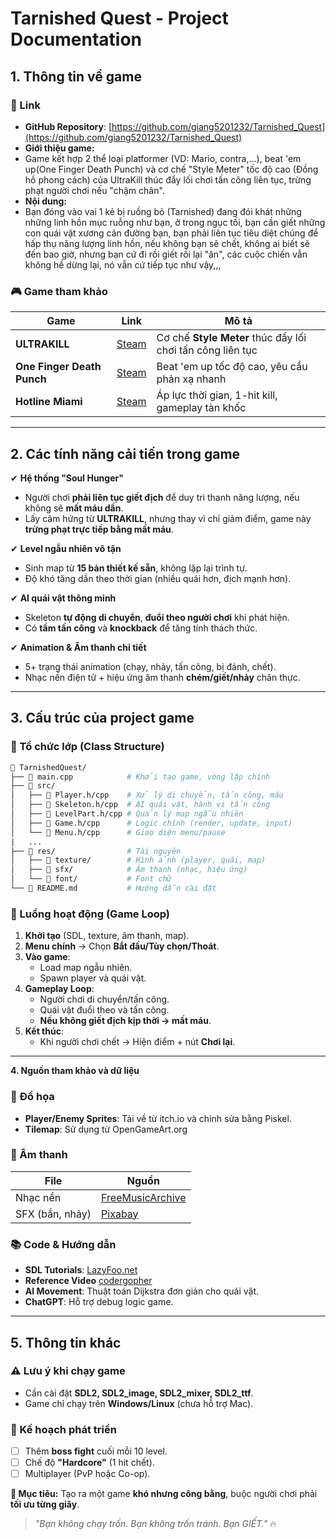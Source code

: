 # **Tarnished Quest - Project Documentation**  

## **1. Thông tin về game**  
### **🔗 Link**  
- **GitHub Repository**: [https://github.com/giang5201232/Tarnished_Quest](https://github.com/giang5201232/Tarnished_Quest)
-  **Giới thiệu game:**
-   Game kết hợp 2 thể loại platformer (VD: Mario, contra,...), beat 'em up(One Finger Death Punch) và cơ chế "Style Meter" tốc độ cao (Đồng hồ phong cách) của UltraKill thúc đẩy lối chơi tấn công liên tục, trừng phạt người chơi nếu "chậm chân".
-  **Nội dung:**
-   Bạn đóng vào vai 1 kẻ bị ruồng bỏ (Tarnished) đang đói khát những những linh hồn mục ruỗng như bạn, ở trong ngục tối, bạn cần giết những con quái vật xương cản đường bạn, bạn phải liên tục tiêu diệt chúng để hấp thụ năng lượng linh hồn, nếu không bạn sẽ chết, không ai biết sẽ đến bao giờ, nhưng bạn cứ đi rồi giết rồi lại "ăn", các cuộc chiến vẫn không hề dừng lại, nó vẫn cứ tiếp tục như vậy,,,
  

### **🎮 Game tham khảo**  
| Game | Link | Mô tả |  
|------|------|-------|  
| **ULTRAKILL** | [Steam](https://store.steampowered.com/app/1229490/ULTRAKILL/) | Cơ chế **Style Meter** thúc đẩy lối chơi tấn công liên tục |  
| **One Finger Death Punch** | [Steam](https://store.steampowered.com/app/264200/One_Finger_Death_Punch/) | Beat 'em up tốc độ cao, yêu cầu phản xạ nhanh |  
| **Hotline Miami** | [Steam](https://store.steampowered.com/app/219150/Hotline_Miami/) | Áp lực thời gian, 1-hit kill, gameplay tàn khốc |  

---

## **2. Các tính năng cải tiến trong game**  
✔ **Hệ thống "Soul Hunger"**  
- Người chơi **phải liên tục giết địch** để duy trì thanh năng lượng, nếu không sẽ **mất máu dần**.  
- Lấy cảm hứng từ **ULTRAKILL**, nhưng thay vì chỉ giảm điểm, game này **trừng phạt trực tiếp bằng mất máu**.  

✔ **Level ngẫu nhiên vô tận**  
- Sinh map từ **15 bản thiết kế sẵn**, không lặp lại trình tự.  
- Độ khó tăng dần theo thời gian (nhiều quái hơn, địch mạnh hơn).  

✔ **AI quái vật thông minh**  
- Skeleton **tự động di chuyển**, **đuổi theo người chơi** khi phát hiện.  
- Có **tầm tấn công** và **knockback** để tăng tính thách thức.  

✔ **Animation & Âm thanh chi tiết**  
- 5+ trạng thái animation (chạy, nhảy, tấn công, bị đánh, chết).  
- Nhạc nền điện tử + hiệu ứng âm thanh **chém/giết/nhảy** chân thực.  

---

## **3. Cấu trúc của project game**  
### **📂 Tổ chức lớp (Class Structure)**  
```bash
📁 TarnishedQuest/  
├── 📄 main.cpp            # Khởi tạo game, vòng lặp chính  
├── 📁 src/  
│   ├── 📄 Player.h/cpp    # Xử lý di chuyển, tấn công, máu  
│   ├── 📄 Skeleton.h/cpp  # AI quái vật, hành vi tấn công  
│   ├── 📄 LevelPart.h/cpp # Quản lý map ngẫu nhiên  
│   ├── 📄 Game.h/cpp      # Logic chính (render, update, input)  
│   └── 📄 Menu.h/cpp      # Giao diện menu/pause
|   ...
├── 📁 res/                # Tài nguyên  
│   ├── 📁 texture/        # Hình ảnh (player, quái, map)  
│   ├── 📁 sfx/            # Âm thanh (nhạc, hiệu ứng)  
│   └── 📁 font/           # Font chữ  
└── 📄 README.md           # Hướng dẫn cài đặt  
```

### **🔄 Luồng hoạt động (Game Loop)**  
1. **Khởi tạo** (SDL, texture, âm thanh, map).  
2. **Menu chính** → Chọn **Bắt đầu/Tùy chọn/Thoát**.  
3. **Vào game**:  
   - Load map ngẫu nhiên.  
   - Spawn player và quái vật.  
4. **Gameplay Loop**:  
   - Người chơi di chuyển/tấn công.  
   - Quái vật đuổi theo và tấn công.  
   - **Nếu không giết địch kịp thời → mất máu**.  
5. **Kết thúc**:  
   - Khi người chơi chết → Hiện điểm + nút **Chơi lại**.  

---
**4. Nguồn tham khảo và dữ liệu**  
### **🎨 Đồ họa**  
- **Player/Enemy Sprites**: Tải về từ itch.io và chỉnh sửa bằng Piskel.  
- **Tilemap**: Sử dụng từ OpenGameArt.org

### **🎵 Âm thanh**  
| File | Nguồn |  
|------|-------|  
| Nhạc nền | [FreeMusicArchive](https://freemusicarchive.org/) |  
| SFX (bắn, nhảy) | [Pixabay](https://pixabay.com/) |  

### **📚 Code & Hướng dẫn**  
- **SDL Tutorials**: [LazyFoo.net](https://lazyfoo.net/tutorials/SDL/index.php)
- **Reference Video** [codergopher](https://www.youtube.com/watch?v=KsG6dJlLBDw&list=PL2RPjWnJduNmXHRYwdtublIPdlqocBoLS)
- **AI Movement**: Thuật toán Dijkstra đơn giản cho quái vật.  
- **ChatGPT**: Hỗ trợ debug logic game.  

---

## **5. Thông tin khác**  
### **⚠️ Lưu ý khi chạy game**  
- Cần cài đặt **SDL2, SDL2_image, SDL2_mixer, SDL2_ttf**.  
- Game chỉ chạy trên **Windows/Linux** (chưa hỗ trợ Mac).  

### **📅 Kế hoạch phát triển**  
- [ ] Thêm **boss fight** cuối mỗi 10 level.  
- [ ] Chế độ **"Hardcore"** (1 hit chết).  
- [ ] Multiplayer (PvP hoặc Co-op).  

**🎯 Mục tiêu:** Tạo ra một game **khó nhưng công bằng**, buộc người chơi phải **tối ưu từng giây**.  

> *"Bạn không chạy trốn. Bạn không trốn tránh. Bạn GIẾT."* 🔥
